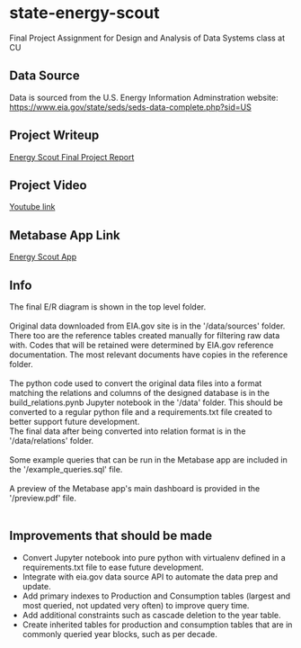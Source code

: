 # state-energy-scout
Final Project Assignment for Design and Analysis of Data Systems class at CU

## Data Source
Data is sourced from the U.S. Energy Information Adminstration website:<br>
https://www.eia.gov/state/seds/seds-data-complete.php?sid=US

## Project Writeup
[Energy Scout Final Project Report](./Energy%20Scout%20Writeup.pdf)

## Project Video
[Youtube link]()

## Metabase App Link
[Energy Scout App](https://energy-scout.herokuapp.com/)

## Info
The final E/R diagram is shown in the top level folder. <br>
<br>
Original data downloaded from EIA.gov site is in the '/data/sources' folder. There too are the reference tables created manually for filtering raw data with. Codes that will be retained were determined by EIA.gov reference documentation. The most relevant documents have copies in the reference folder.<br>
<br>
The python code used to convert the original data files into a format matching the relations and columns of the designed database is in the build_relations.pynb Jupyter notebook in the '/data' folder. This should be converted to a regular python file and a requirements.txt file created to better support future development. 
<br>
The final data after being converted into relation format is in the '/data/relations' folder.<br>
<br>
Some example queries that can be run in the Metabase app are included in the '/example_queries.sql' file.<br>
<br>
A preview of the Metabase app's main dashboard is provided in the '/preview.pdf' file. <br>
<br>
## Improvements that should be made
 - Convert Jupyter notebook into pure python with virtualenv defined in a requirements.txt file to ease future development. 
 - Integrate with eia.gov data source API to automate the data prep and update. 
 - Add primary indexes to Production and Consumption tables (largest and most queried, not updated very often) to improve query time.
 - Add additional constraints such as cascade deletion to the year table. 
 - Create inherited tables for production and consumption tables that are in commonly queried year blocks, such as per decade. 

